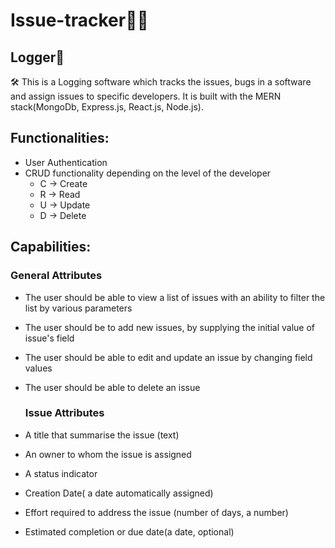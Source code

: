 # Issue-tracker👨‍💻

## Logger🚀
🛠️ This is a Logging software which tracks the issues, bugs in a software and assign issues to specific developers. It is built with the MERN stack(MongoDb, Express.js, React.js, Node.js). 


## Functionalities:  
- User Authentication   
- CRUD functionality depending on  the level of the developer
  - C -> Create
  - R -> Read
  - U -> Update
  - D -> Delete

## Capabilities: 

  ### General Attributes
- The user should be able to view a list of issues with an ability to filter the list by various parameters
- The user should be to add new issues, by supplying the initial value of issue's field
- The user should be able to edit and update an issue by changing field values
- The user should be able to delete an issue

  ### Issue Attributes
- A title that summarise the issue (text)
- An owner to whom the issue is assigned
- A status indicator
- Creation Date( a date automatically assigned)
- Effort required to address the issue (number of days, a number)
- Estimated completion or due date(a date, optional)
